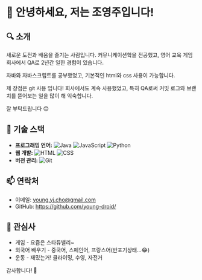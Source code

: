# 👋 안녕하세요, 저는 조영주입니다!

## 🔍 소개
새로운 도전과 배움을 즐기는 사람입니다. 
커뮤니케이션학을 전공했고, 
영어 교육 게임회사에서 QA로 2년간 일한 경험이 있습니다. 

자바와 자바스크립트를 공부했었고, 기본적인 html와 css 사용이 가능합니다. 

제 장점은 git 사용 입니다! 
회사에서도 계속 사용했었고, 특히 QA로써 커밋 로그와 브랜치를 뜯어보는 일을 많이 해 익숙합니다. 

잘 부탁드립니다 😊

## 🚀 기술 스택
- **프로그래밍 언어:** ![Java](https://img.shields.io/badge/Java-007396?style=flat-square&logo=java&logoColor=white) ![JavaScript](https://img.shields.io/badge/JavaScript-F7DF1E?style=flat-square&logo=javascript&logoColor=black) ![Python](https://img.shields.io/badge/Python-3776AB?style=flat-square&logo=python&logoColor=white)
- **웹 개발:** ![HTML](https://img.shields.io/badge/HTML5-E34F26?style=flat-square&logo=html5&logoColor=white) ![CSS](https://img.shields.io/badge/CSS3-1572B6?style=flat-square&logo=css3&logoColor=white)
- **버전 관리:** ![Git](https://img.shields.io/badge/Git-F05032?style=flat-square&logo=git&logoColor=white)

## 📫 연락처
- 이메일: young.yj.cho@gmail.com
- GitHub: https://github.com/young-droid/

## 🌟 관심사
- 게임 - 요즘은 스타듀밸리~ 
- 외국어 배우기 - 중국어, 스페인어, 프랑스어(반포기상태...😂)
- 운동 - 재밌는거! 클라이밍, 수영, 자전거

감사합니다! 🙌

